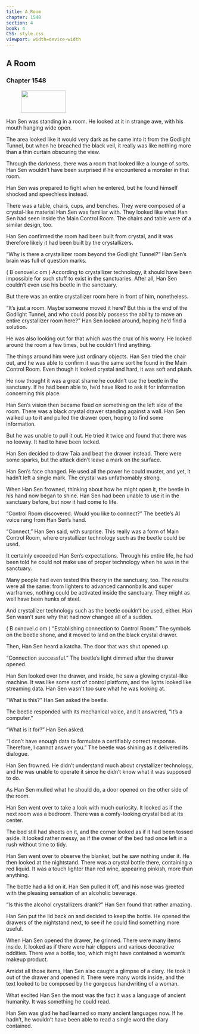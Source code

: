 ```yaml
---
title: A Room
chapter: 1548
section: 4
book: 4
CSS: style.css
viewport: width=device-width
---
```


## A Room

### Chapter 1548

<figure>
	<img src="../Images/gem.gif" alt="" id="gem" width="120" height="60" />
</figure>

Han Sen was standing in a room. He looked at it in strange awe, with his mouth hanging wide open.

The area looked like it would very dark as he came into it from the Godlight Tunnel, but when he breached the black veil, it really was like nothing more than a thin curtain obscuring the view.

Through the darkness, there was a room that looked like a lounge of sorts. Han Sen wouldn’t have been surprised if he encountered a monster in that room.

Han Sen was prepared to fight when he entered, but he found himself shocked and speechless instead.

There was a table, chairs, cups, and benches. They were composed of a crystal-like material Han Sen was familiar with. They looked like what Han Sen had seen inside the Main Control Room. The chairs and table were of a similar design, too.

Han Sen confirmed the room had been built from crystal, and it was therefore likely it had been built by the crystallizers.

“Why is there a crystallizer room beyond the Godlight Tunnel?” Han Sen’s brain was full of question marks.

( B oxnovel.c om ) According to crystallizer technology, it should have been impossible for such stuff to exist in the sanctuaries. After all, Han Sen couldn’t even use his beetle in the sanctuary.

But there was an entire crystallizer room here in front of him, nonetheless.

“It’s just a room. Maybe someone moved it here? But this is the end of the Godlight Tunnel, and who could possibly possess the ability to move an entire crystallizer room here?” Han Sen looked around, hoping he’d find a solution.

He was also looking out for that which was the crux of his worry. He looked around the room a few times, but he couldn’t find anything.

The things around him were just ordinary objects. Han Sen tried the chair out, and he was able to confirm it was the same sort he found in the Main Control Room. Even though it looked crystal and hard, it was soft and plush.

He now thought it was a great shame he couldn’t use the beetle in the sanctuary. If he had been able to, he’d have liked to ask it for information concerning this place.

Han Sen’s vision then became fixed on something on the left side of the room. There was a black crystal drawer standing against a wall. Han Sen walked up to it and pulled the drawer open, hoping to find some information.

But he was unable to pull it out. He tried it twice and found that there was no leeway. It had to have been locked.

Han Sen decided to draw Taia and beat the drawer instead. There were some sparks, but the attack didn’t leave a mark on the surface.

Han Sen’s face changed. He used all the power he could muster, and yet, it hadn’t left a single mark. The crystal was unfathomably strong.

When Han Sen frowned, thinking about how he might open it, the beetle in his hand now began to shine. Han Sen had been unable to use it in the sanctuary before, but now it had come to life.

“Control Room discovered. Would you like to connect?” The beetle’s AI voice rang from Han Sen’s hand.

“Connect,” Han Sen said, with surprise. This really was a form of Main Control Room, where crystallizer technology such as the beetle could be used.

It certainly exceeded Han Sen’s expectations. Through his entire life, he had been told he could not make use of proper technology when he was in the sanctuary.

Many people had even tested this theory in the sanctuary, too. The results were all the same: from lighters to advanced cannonballs and super warframes, nothing could be activated inside the sanctuary. They might as well have been hunks of steel.

And crystallizer technology such as the beetle couldn’t be used, either. Han Sen wasn’t sure why that had now changed all of a sudden.

( B oxnovel.c om ) “Establishing connection to Control Room.” The symbols on the beetle shone, and it moved to land on the black crystal drawer.

Then, Han Sen heard a katcha. The door that was shut opened up.

“Connection successful.” The beetle’s light dimmed after the drawer opened.

Han Sen looked over the drawer, and inside, he saw a glowing crystal-like machine. It was like some sort of control platform, and the lights looked like streaming data. Han Sen wasn’t too sure what he was looking at.

“What is this?” Han Sen asked the beetle.

The beetle responded with its mechanical voice, and it answered, “It’s a computer.”

“What is it for?” Han Sen asked.

“I don’t have enough data to formulate a certifiably correct response. Therefore, I cannot answer you.” The beetle was shining as it delivered its dialogue.

Han Sen frowned. He didn’t understand much about crystallizer technology, and he was unable to operate it since he didn’t know what it was supposed to do.

As Han Sen mulled what he should do, a door opened on the other side of the room.

Han Sen went over to take a look with much curiosity. It looked as if the next room was a bedroom. There was a comfy-looking crystal bed at its center.

The bed still had sheets on it, and the corner looked as if it had been tossed aside. It looked rather messy, as if the owner of the bed had once left in a rush without time to tidy.

Han Sen went over to observe the blanket, but he saw nothing under it. He then looked at the nightstand. There was a crystal bottle there, containing a red liquid. It was a touch lighter than red wine, appearing pinkish, more than anything.

The bottle had a lid on it. Han Sen pulled it off, and his nose was greeted with the pleasing sensation of an alcoholic beverage.

“Is this the alcohol crystallizers drank?” Han Sen found that rather amazing.

Han Sen put the lid back on and decided to keep the bottle. He opened the drawers of the nightstand next, to see if he could find something more useful.

When Han Sen opened the drawer, he grinned. There were many items inside. It looked as if there were hair clippers and various decorative oddities. There was a bottle, too, which might have contained a woman’s makeup product.

Amidst all those items, Han Sen also caught a glimpse of a diary. He took it out of the drawer and opened it. There were many words inside, and the text looked to be composed by the gorgeous handwriting of a woman.

What excited Han Sen the most was the fact it was a language of ancient humanity. It was something he could read.

Han Sen was glad he had learned so many ancient languages now. If he hadn’t, he wouldn’t have been able to read a single word the diary contained.